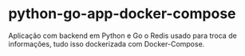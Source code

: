 # python-go-app-docker-compose
Aplicação com backend em Python e Go o Redis usado para troca de informações, tudo isso dockerizada com Docker-Compose.
